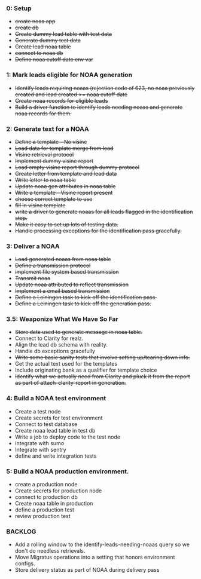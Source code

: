 ### 0: Setup
- ~~create noaa app~~
- ~~create db~~
- ~~Create dummy lead table with test data~~
- ~~Generate dummy test data~~
- ~~Create lead noaa table~~
- ~~connect to noaa db~~
- ~~Define noaa cutoff date env var~~

### 1: Mark leads eligible for NOAA generation
- ~~Identify leads requiring noaas (rejection code of 623, no noaa previously created and lead created >= noaa cutoff date~~
- ~~Create noaa records for eligible leads~~
- ~~Build a driver function to identify leads needing noaas and generate noaa records for them.~~


### 2: Generate text for a NOAA
- ~~Define a template - No visine~~
- ~~Load data for template merge from lead~~
- ~~Visine retrieval protocol~~
- ~~Implement dummy visine report~~
- ~~Load empty visine report through dummy protocol~~
- ~~Create letter from template and lead data~~
- ~~Write letter to noaa table~~
- ~~Update noaa gen attributes in noaa table~~
- ~~Write a template - Visine report present~~
- ~~choose correct template to use~~
- ~~fill in visine template~~
- ~~write a driver to generate noaas for all leads flagged in the identification step.~~
- ~~Make it easy to set up lots of testing data.~~
- ~~Handle processing exceptions for the identification pass gracefully.~~


### 3:  Deliver a NOAA
- ~~Load generated noaas from noaa table~~
- ~~Define a transmission protocol~~
- ~~implement file system based transmission~~
- ~~Transmit noaa~~
- ~~Update noaa attributed to reflect transmission~~
- ~~Implement a email based transmission~~
- ~~Define a Leiningen task to kick off the identification pass.~~
- ~~Define a Leiningen task to kick off the generation pass.~~



### 3.5: Weaponize What We Have So Far
- ~~Store data used to generate message in noaa table.~~
- Connect to Clarity for realz.
- Align the lead db schema with reality.
- Handle db exceptions gracefully
- ~~Write some basic sanity tests that involve setting up/tearing down info.~~
- Get the actual text used for the templates
- Include originating bank as a qualifier for template choice
- ~~Identify what we actually need from Clarity and pluck it from the report as part of attach-clarity-report in generation.~~



### 4: Build a NOAA test environment
- Create a test node
- Create secrets for test environment
- Connect to test database
- Create noaa lead table in test db
- Write a job to deploy code to the test node 
- integrate with sumo
- Integrate with sentry
- define and write integration tests



### 5:  Build a NOAA production environment.
- create a production node
- Create secrets for production node
- connect to production db
- Create noaa table in production 
- define a production test
- review production test



### BACKLOG
- Add a rolling window to the identify-leads-needing-noaas query so we don't do needless retrievals.
- Move Migratus operations into a setting that honors environment configs.
- Store delivery status as part of NOAA during delivery pass
